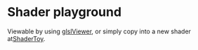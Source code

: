 # Shader playground

Viewable by using [glslViewer](https://github.com/patriciogonzalezvivo/glslViewer), or simply copy into a new shader at[ShaderToy](https://www.shadertoy.com/new).